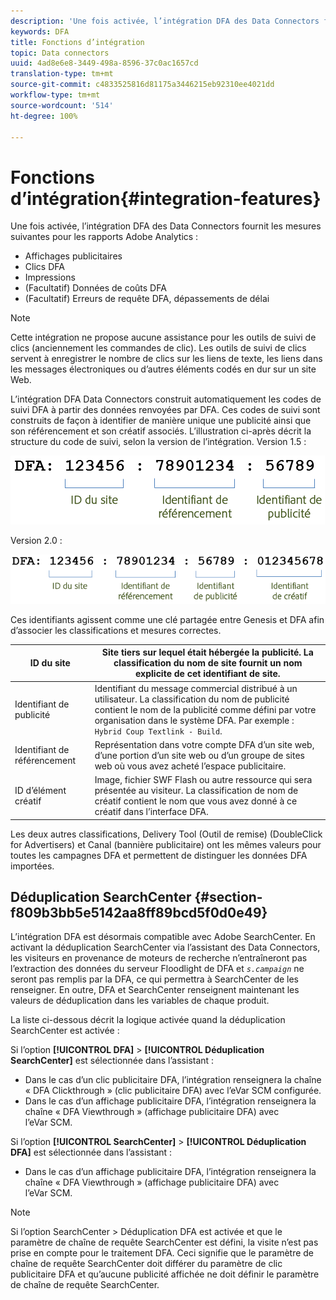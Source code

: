 ```yaml
---
description: 'Une fois activée, l’intégration DFA des Data Connectors fournit les mesures suivantes pour vos rapports Adobe Analytics. '
keywords: DFA
title: Fonctions d’intégration
topic: Data connectors
uuid: 4ad8e6e8-3449-498a-8596-37c0ac1657cd
translation-type: tm+mt
source-git-commit: c4833525816d81175a3446215eb92310ee4021dd
workflow-type: tm+mt
source-wordcount: '514'
ht-degree: 100%

---
```



# Fonctions d’intégration{#integration-features}

Une fois activée, l’intégration DFA des Data Connectors fournit les mesures suivantes pour les rapports Adobe Analytics :

* Affichages publicitaires
* Clics DFA
* Impressions
* (Facultatif) Données de coûts DFA
* (Facultatif) Erreurs de requête DFA, dépassements de délai

>[!NOTE]
>
>Cette intégration ne propose aucune assistance pour les outils de suivi de clics (anciennement les commandes de clic). Les outils de suivi de clics servent à enregistrer le nombre de clics sur les liens de texte, les liens dans les messages électroniques ou d’autres éléments codés en dur sur un site Web.

L’intégration DFA Data Connectors construit automatiquement les codes de suivi DFA à partir des données renvoyées par DFA. Ces codes de suivi sont construits de façon à identifier de manière unique une publicité ainsi que son référencement et son créatif associés. L’illustration ci-après décrit la structure du code de suivi, selon la version de l’intégration. Version 1.5 :

![](assets/DFA_id_struct1_5.png)

Version 2.0 :

![](assets/DFA_id_struct2.png)

Ces identifiants agissent comme une clé partagée entre Genesis et DFA afin d’associer les classifications et mesures correctes.

| ID du site | Site tiers sur lequel était hébergée la publicité. La classification du nom de site fournit un nom explicite de cet identifiant de site. |
|---|---|
| Identifiant de publicité | Identifiant du message commercial distribué à un utilisateur. La classification du nom de publicité contient le nom de la publicité comme défini par votre organisation dans le système DFA. Par exemple : `Hybrid Coup Textlink - Build`. |
| Identifiant de référencement | Représentation dans votre compte DFA d’un site web, d’une portion d’un site web ou d’un groupe de sites web où vous avez acheté l’espace publicitaire. |
| ID d’élément créatif | Image, fichier SWF Flash ou autre ressource qui sera présentée au visiteur. La classification de nom de créatif contient le nom que vous avez donné à ce créatif dans l’interface DFA. |

Les deux autres classifications, Delivery Tool (Outil de remise) (DoubleClick for Advertisers) et Canal (bannière publicitaire) ont les mêmes valeurs pour toutes les campagnes DFA et permettent de distinguer les données DFA importées.

## Déduplication SearchCenter {#section-f809b3bb5e5142aa8ff89bcd5f0d0e49}

L’intégration DFA est désormais compatible avec Adobe SearchCenter. En activant la déduplication SearchCenter via l’assistant des Data Connectors, les visiteurs en provenance de moteurs de recherche n’entraîneront pas l’extraction des données du serveur Floodlight de DFA et *`s.campaign`* ne seront pas remplis par la DFA, ce qui permettra à SearchCenter de les renseigner. En outre, DFA et SearchCenter renseignent maintenant les valeurs de déduplication dans les variables de chaque produit.

La liste ci-dessous décrit la logique activée quand la déduplication SearchCenter est activée :

Si l’option **[!UICONTROL DFA]** > **[!UICONTROL Déduplication SearchCenter]** est sélectionnée dans l’assistant :

* Dans le cas d’un clic publicitaire DFA, l’intégration renseignera la chaîne « DFA Clickthrough » (clic publicitaire DFA) avec l’eVar SCM configurée.
* Dans le cas d’un affichage publicitaire DFA, l’intégration renseignera la chaîne « DFA Viewthrough » (affichage publicitaire DFA) avec l’eVar SCM.

Si l’option **[!UICONTROL SearchCenter]** > **[!UICONTROL Déduplication DFA]** est sélectionnée dans l’assistant :

* Dans le cas d’un affichage publicitaire DFA, l’intégration renseignera la chaîne « DFA Viewthrough » (affichage publicitaire DFA) avec l’eVar SCM.

>[!NOTE]
>
>Si l’option SearchCenter > Déduplication DFA est activée et que le paramètre de chaîne de requête SearchCenter est défini, la visite n’est pas prise en compte pour le traitement DFA. Ceci signifie que le paramètre de chaîne de requête SearchCenter doit différer du paramètre de clic publicitaire DFA et qu’aucune publicité affichée ne doit définir le paramètre de chaîne de requête SearchCenter.

